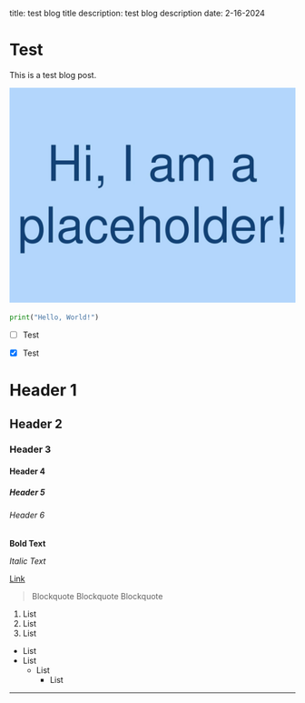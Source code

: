 title: test blog title
description: test blog description
date: 2-16-2024

# Test
This is a test blog post.

![test image](../images/placeholder.jpg)

```python
print("Hello, World!")
```

- [ ] Test
- [x] Test


# Header 1
## Header 2
### Header 3
#### Header 4
##### Header 5
###### Header 6

**Bold Text**

*Italic Text*

[Link](https://www.google.com)

> Blockquote
> Blockquote
> Blockquote

1. List
2. List
3. List

- List
- List
  - List
    - List

---
